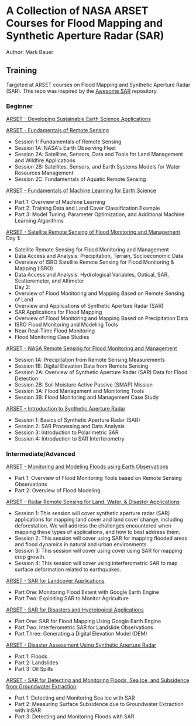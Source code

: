 # A Collection of NASA ARSET Courses for Flood Mapping and Synthetic Aperture Radar (SAR)
Author: Mark Bauer

## Training
Targeted at ARSET courses on Flood Mapping and Synthetic Aperture Radar (SAR). This repo was inspired by the [Awesome SAR](https://github.com/RadarCODE/awesome-sar) repository.

### Beginner
[ARSET - Developing Sustainable Earth Science Applications](https://appliedsciences.nasa.gov/get-involved/training/english/arset-developing-sustainable-earth-science-applications)

[ARSET - Fundamentals of Remote Sensing](https://appliedsciences.nasa.gov/get-involved/training/english/arset-fundamentals-remote-sensing)
- Session 1: Fundamentals of Remote Sensing
- Session 1A: NASA's Earth Observing Fleet
- Session 2A: Satellites, Sensors, Data and Tools for Land Management and Wildfire Applications
- Session 2B: Satellites, Sensors, and Earth Systems Models for Water Resources Management
- Session 2C: Fundamentals of Aquatic Remote Sensing

[ARSET - Fundamentals of Machine Learning for Earth Science](https://appliedsciences.nasa.gov/get-involved/training/english/arset-fundamentals-machine-learning-earth-science)
- Part 1: Overview of Machine Learning
- Part 2: Training Data and Land Cover Classification Example
- Part 3: Model Tuning, Parameter Optimization, and Additional Machine Learning Algorithms

[ARSET - Satellite Remote Sensing of Flood Monitoring and Management](https://appliedsciences.nasa.gov/get-involved/training/english/arset-satellite-remote-sensing-flood-monitoring-and-management)  
Day 1:  
- Satellite Remote Sensing for Flood Monitoring and Management
- Data Access and Analysis: Precipitation, Terrain, Socioeconomic Data
- Overview of ISRO Satellite Remote Sensing for Flood Monitoring & Mapping (ISRO)
- Data Access and Analysis: Hydrological Variables, Optical, SAR, Scatterometer, and Altimeter  
Day 2:  
- Overview of Flood Monitoring and Mapping Based on Remote Sensing of Land 
- Overview and Applications of Synthetic Aperture Radar (SAR)
- SAR Applications for Flood Mapping
- Overview of Flood Monitoring and Mapping Based on Precipitation Data
- ISRO Flood Monitoring and Modeling Tools
- Near Real-Time Flood Monitoring
- Flood Monitoring Case Studies

[ARSET - NASA Remote Sensing for Flood Monitoring and Management](https://appliedsciences.nasa.gov/get-involved/training/english/arset-nasa-remote-sensing-flood-monitoring-and-management)
- Session 1A: Precipitation from Remote Sensing Measurements
- Session 1B: Digital Elevation Data from Remote Sensing
- Session 2A: Overview of Synthetic Aperture Radar (SAR) Data for Flood Detection
- Session 2B: Soil Moisture Active Passive (SMAP) Mission
- Session 3A: Flood Management and Monitoring Tools
- Session 3B: Flood Monitoring and Management Case Study

[ARSET - Introduction to Synthetic Aperture Radar](https://appliedsciences.nasa.gov/get-involved/training/english/arset-introduction-synthetic-aperture-radar)
- Session 1: Basics of Synthetic Aperture Radar (SAR)
- Session 2: SAR Processing and Data Analysis
- Session 3: Introduction to Polarimetric SAR
- Session 4: Introduction to SAR Interferometry

### Intermediate/Advanced
[ARSET - Monitoring and Modeling Floods using Earth Observations](https://appliedsciences.nasa.gov/get-involved/training/english/arset-monitoring-and-modeling-floods-using-earth-observations)
- Part 1: Overview of Flood Monitoring Tools based on Remote Sensing Observations
- Part 2: Overview of Flood Modeling

[ARSET - Radar Remote Sensing for Land, Water, & Disaster Applications](https://appliedsciences.nasa.gov/get-involved/training/english/arset-radar-remote-sensing-land-water-disaster-applications)
- Session 1: This session will cover synthetic aperture radar (SAR) applications for mapping land cover and land cover change, including deforestation. We will address the challenges encountered when mapping these types of applications, and how to best address them. 
- Session 2: This session will cover using SAR for mapping flooded areas and flood dynamics in natural and urban environments. 
- Session 3: This session will cover using cover using SAR for mapping crop growth.
- Session 4: This session will cover using interferometric SAR to map surface deformation related to earthquakes.

[ARSET - SAR for Landcover Applications](https://appliedsciences.nasa.gov/get-involved/training/english/arset-sar-landcover-applications)
- Part One: Monitoring Flood Extent with Google Earth Engine
- Part Two: Exploiting SAR to Monitor Agriculture

[ARSET - SAR for Disasters and Hydrological Applications](https://appliedsciences.nasa.gov/get-involved/training/english/arset-sar-disasters-and-hydrological-applications)
- Part One: SAR for Flood Mapping Using Google Earth Engine
- Part Two: Interferometric SAR for Landslide Observations
- Part Three: Generating a Digital Elevation Model (DEM)

[ARSET - Disaster Assessment Using Synthetic Aperture Radar](https://appliedsciences.nasa.gov/get-involved/training/english/arset-disaster-assessment-using-synthetic-aperture-radar)
- Part 1: Floods
- Part 2: Landslides
- Part 3: Oil Spills

[ARSET - SAR for Detecting and Monitoring Floods, Sea Ice, and Subsidence from Groundwater Extraction](https://appliedsciences.nasa.gov/get-involved/training/english/arset-sar-detecting-and-monitoring-floods-sea-ice-and-subsidence):
- Part 1: Detecting and Monitoring Sea Ice with SAR
- Part 2: Measuring Surface Subsidence due to Groundwater Extraction with InSAR
- Part 3: Detecting and Monitoring Floods with SAR
